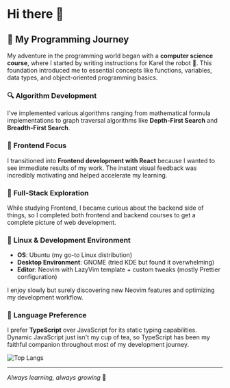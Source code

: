 # Hi there 👋

## 🚀 My Programming Journey

My adventure in the programming world began with a **computer science course**, where I started by writing instructions for Karel the robot 🤖. This foundation introduced me to essential concepts like functions, variables, data types, and object-oriented programming basics.

### 🔍 **Algorithm Development**
I've implemented various algorithms ranging from mathematical formula implementations to graph traversal algorithms like **Depth-First Search** and **Breadth-First Search**.

### 🎨 **Frontend Focus**
I transitioned into **Frontend development with React** because I wanted to see immediate results of my work. The instant visual feedback was incredibly motivating and helped accelerate my learning.

### 🔧 **Full-Stack Exploration**
While studying Frontend, I became curious about the backend side of things, so I completed both frontend and backend courses to get a complete picture of web development.

### 🐧 **Linux & Development Environment**
- **OS**: Ubuntu (my go-to Linux distribution)
- **Desktop Environment**: GNOME (tried KDE but found it overwhelming)
- **Editor**: Neovim with LazyVim template + custom tweaks (mostly Prettier configuration)

I enjoy slowly but surely discovering new Neovim features and optimizing my development workflow.

### 📝 **Language Preference**
I prefer **TypeScript** over JavaScript for its static typing capabilities. Dynamic JavaScript just isn't my cup of tea, so TypeScript has been my faithful companion throughout most of my development journey.

![Top Langs](https://github-readme-stats.vercel.app/api/top-langs/?username=Double-Bee-24&layout=compact)

---

*Always learning, always growing* 🌱
